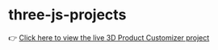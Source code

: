 # three-js-projects


👉 [Click here to view the live 3D Product Customizer project](https://3d-multi-product-customizer.netlify.app/)
